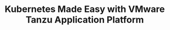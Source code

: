 ---
title: "Kubernetes Made Easy with VMware Tanzu Application Platform"
description: ""
topics:
- 
youtube: "yeknuF_WhBw"
type: tv-episode
Date: '2020-03-30'
episode: 0006
---